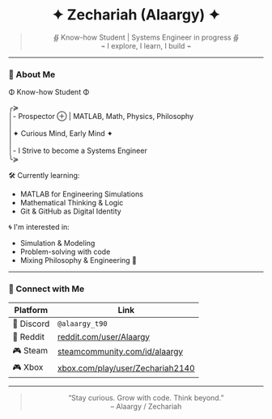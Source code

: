 <div align="center">

# ✦ Zechariah (Alaargy) ✦  
> ∯ Know-how Student | Systems Engineer in progress ∯    
> ⌁ I explore, I learn, I build ⌁

</div>

---

### 🧠 About Me

Φ Know-how Student Φ  

╭≽  
│- Prospector ⊕ | MATLAB, Math, Physics, Philosophy  
│  
│✦ Curious Mind, Early Mind ✦  
│  
│- I Strive to become a Systems Engineer  
╰≽  

🛠 Currently learning:
- MATLAB for Engineering Simulations  
- Mathematical Thinking & Logic  
- Git & GitHub as Digital Identity  

🌀 I'm interested in:
- Simulation & Modeling  
- Problem-solving with code  
- Mixing Philosophy & Engineering 🌌  

---

### 🔗 Connect with Me

| Platform | Link |
|---------|------|
| 💬 Discord | `@alaargy_t90` |
| 🧠 Reddit | [reddit.com/user/Alaargy](https://www.reddit.com/user/Alaargy) |
| 🎮 Steam | [steamcommunity.com/id/alaargy](https://steamcommunity.com/id/alaargy) |
| 🎮 Xbox | [xbox.com/play/user/Zechariah2140](https://www.xbox.com/en-US/play/user/Zechariah2140) |

---

<div align="center">

> “Stay curious. Grow with code. Think beyond.”  
> – Alaargy / Zechariah

</div>
